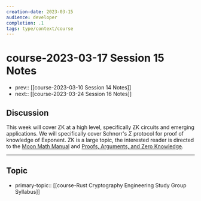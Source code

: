 ```yaml
---
creation-date: 2023-03-15
audience: developer
completion: .1
tags: type/context/course
---
```

# course-2023-03-17 Session 15 Notes
- prev:: [[course-2023-03-10 Session 14 Notes]]
- next:: [[course-2023-03-24 Session 16 Notes]]

## Discussion
This week will cover ZK at a high level, specifically ZK circuits and emerging applications. We will specifically cover Schnorr's $\Sigma$ protocol for proof of knowledge of Exponent. ZK is a large topic, the interested reader is directed to the [Moon Math Manual](https://github.com/LeastAuthority/moonmath-manual/releases/latest/download/main-moonmath.pdf) and [Proofs, Arguments, and Zero Knowledge](https://people.cs.georgetown.edu/jthaler/ProofsArgsAndZK.pdf).

---
## Topic
- primary-topic:: [[course-Rust Cryptography Engineering Study Group Syllabus]]